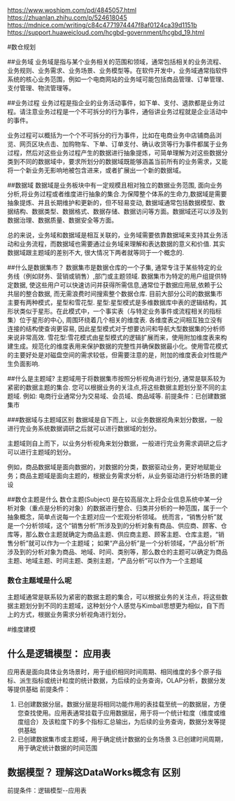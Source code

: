https://www.woshipm.com/pd/4845057.html
https://zhuanlan.zhihu.com/p/524618045
https://mdnice.com/writing/c84c4771974447f8af0124ca39d1151b
https://support.huaweicloud.com/hcgbd-government/hcgbd_19.html


#数仓规划

##业务域
业务域是指与某个业务相关的范围和领域，通常包括相关的业务流程、业务规则、业务需求、业务场景、业务模型等。在软件开发中，业务域通常指软件系统的核心业务范围，例如一个电商网站的业务域可能包括商品管理、订单管理、支付管理、物流管理等。

##业务过程
业务过程是指企业的业务活动事件，如下单、支付、退款都是业务过程。请注意业务过程是一个不可拆分的行为事件，通俗讲业务过程就是企业活动中的事件。

业务过程可以概括为一个个不可拆分的行为事件，比如在电商业务中店铺商品浏览、网页区块点击、加购物车、下单、订单支付、确认收货等行为事件都属于业务过程，然后对这些业务过程产生的数据进行抽象提炼，可简单理解为对这些数据分类到不同的数据域中，要求所划分的数据域既能够涵盖当前所有的业务需求，又能将一个新业务无影响地被包含进来，或者扩展出一个新的数据域。

##数据域
数据域是业务板块中有一定规模且相对独立的数据业务范围, 面向业务分析,将业务过程或者维度进行抽象的集合.为保障整个体系的生命力,数据域是需要抽象提炼、并且长期维护和更新的，但不轻易变动, 数据域通常包括数据模型、数据结构、数据类型、数据格式、数据存储、数据访问等方面。数据域还可以涉及到数据治理、数据质量、数据安全等方面。

总的来说，业务域和数据域是相互关联的，业务域需要依靠数据域来支持其业务活动和业务流程，而数据域也需要通过业务域来理解和表达数据的意义和价值. 其实数据域跟主题域的差别不大, 很大情况下两者就等同于一个概念的.

##什么是数据集市？
数据集市是数据仓库的一个子集, 通常专注于某些特定的业务线（例如财务、营销或销售）,部门或主题领域. 数据集市为特定的用户组提供特定数据, 使这些用户可以快速访问并获得所需信息,通常位于数据应用层,依赖于公共层的整合数据, 而无需浪费时间搜索整个数据仓库.
目前大部分公司的数据集市主要有两种模式，星型和雪花型.
星型:星型模式是多维数据库中表的逻辑结构，其形状类似于星形。在此模式中，一个事实表（与特定业务事件或流程相关的指标集）位于星形的中心, 周围环绕着几个相关的维度表. 各维度表之间相互独立没有连接的结构使查询更容易, 因此星型模式对于想要访问和导航大型数据集的分析师来说非常高效.
雪花型:雪花模式由星型模式的逻辑扩展而来，使用附加维度表来构建生成。规范化的维度表用来保护数据的完整性并确保数据最小化。使用雪花模式的主要好处是对磁盘空间的需求较低，但需要注意的是，附加的维度表会对性能产生负面影响.

##什么是主题域?
主题域用于将数据集市按照分析视角进行划分, 通常是联系较为紧密的数据主题的集合. 您可以根据业务的关注点,将这些数据主题划分至不同的主题域. 例如: 电商行业通常分为交易域、会员域、商品域等.
前提条件：已创建数据集市

###数据域与主题域区别
数据域是自下而上，以业务数据视角来划分数据，一般进行完业务系统数据调研之后就可以进行数据域的划分。

主题域则自上而下，以业务分析视角来划分数据，一般进行完业务需求调研之后才可以进行主题域的划分。

例如，商品数据域是面向数据的，对数据的分类，数据驱动业务，更好地赋能业务；商品主题域是面向主题的，根据业务需求分析，从业务驱动进行分析场景的建设

##数仓主题是什么
数仓主题(Subject) 是在较高层次上将企业信息系统中某一分析对象（重点是分析的对象）的数据进行整合、归类并分析的一种范围，属于一个抽象概念，简单点说每一个主题对应一个宏观分析领域。
统而言，“销售分析”就是一个分析领域，这个“销售分析”所涉及到的分析对象有商品、供应商、顾客、仓库等，那么数仓主题就确定为商品主题、供应商主题、顾客主题、仓库主题，“销售分析”就可以作为一个主题域；
如果“产品分析”是一个分析领域，“产品分析”所涉及到的分析对象为商品、地域、时间、类别等，那么数仓的主题可以确定为商品主题、地域主题、时间主题、类别主题，“产品分析”可以作为一个主题域

### 数仓主题域是什么呢
主题域通常是联系较为紧密的数据主题的集合，可以根据业务的关注点，将这些数据主题划分到不同的主题域，这种划分个人感觉与Kimball思想更为相似，自下而上的方式，根据业务需求分析视角进行划分。

#维度建模
## 什么是逻辑模型： 应用表
应用表是面向具体业务场景时，用于组织相同时间周期、相同维度的多个原子指标、派生指标或统计粒度的统计数据，为后续的业务查询，OLAP分析，数据分发等提供基础
前提条件：
1. 已创建数据分层。数据分层是将相同功能作用的表挂载至统一的数据层，方便您查找使用。应用表通常挂载于应用数据层，用于将一个统计粒度（维度或维度组合）及该粒度下的多个指标汇总输出，为后续的业务查询，数据分发等提供基础
2. 已创建数据集市或主题域，用于确定统计数据的业务场景
3.已创建时间周期，用于确定统计数据的时间范围

## 数据模型？ 理解这DataWorks概念有 区别
前提条件：逻辑模型--应用表  